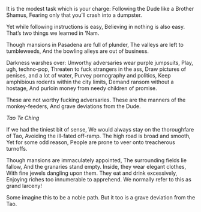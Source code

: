 It is the modest task which is your charge:
Following the Dude like a Brother Shamus,
Fearing only that you’ll crash into a dumpster.

Yet while following instructions is easy,
Believing in nothing is also easy.
That’s two things we learned in ‘Nam.

Though mansions in Pasadena are full of plunder,
The valleys are left to tumbleweeds,
And the bowling alleys are out of business.

Darkness warshes over:
Unworthy adversaries wear purple jumpsuits,
Play, ugh, techno-pop,
Threaten to fuck strangers in the ass,
Draw pictures of penises, and a lot of water,
Purvey pornography and politics,
Keep amphibious rodents within the city limits,
Demand ransom without a hostage,
And purloin money from needy children of promise.

These are not worthy fucking adversaries.
These are the manners of the monkey-feeders,
And grave deviations from the Dude.

*Tao Te Ching*

If we had the tiniest bit of sense,
We would always stay on the thoroughfare of Tao,
Avoiding the ill-fated off-ramp.
The high road is broad and smooth,
Yet for some odd reason,
People are prone to veer onto treacherous turnoffs.

Though mansions are immaculately appointed,
The surrounding fields lie fallow,
And the granaries stand empty.
Inside, they wear elegant clothes,
With fine jewels dangling upon them.
They eat and drink excessively,
Enjoying riches too innumerable to apprehend.
We normally refer to this as grand larceny!

Some imagine this to be a noble path.
But it too is a grave deviation from the Tao.